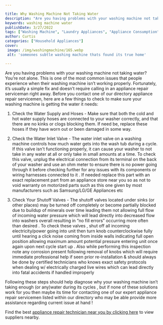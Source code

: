 ```yaml
---

title: Why Washing Machine Not Taking Water
description: "Are you having problems with your washing machine not taking water? Youre not alone. This is one of the most common issues that p...learn about it in this post"
keywords: washing machine water
publishDate: 3/27/2022
tags: ["Washing Machine", "Laundry Appliances", "Appliance Consumption", "Clean Appliance"]
author: Curtis
categories: ["Household Appliances"]
cover: 
 image: /img/washingmachine/165.webp
 alt: 'someones subtle washing machine thats found its true home'

---
```


Are you having problems with your washing machine not taking water? You’re not alone. This is one of the most common issues that people experience when their washing machine isn’t working properly. Fortunately, it’s usually a simple fix and doesn’t require calling in an appliance repair serviceman right away. Before you contact one of our directory appliance repair servicemen, here are a few things to check to make sure your washing machine is getting the water it needs:

1. Check the Water Supply and Hoses - Make sure that both the cold and hot water supply hoses are connected to your washer correctly, and that there are no kinks or clogs blocking them. If need be, replace these hoses if they have worn out or been damaged in some way. 

2. Check the Water Inlet Valve - The water inlet valve on a washing machine controls how much water gets into the wash tub during a cycle. If this valve isn't functioning properly, it can cause your washer to not take in any water at all or only take in small amounts at a time. To check this valve, unplug the electrical connection from its terminal on the back of your washer and use an ohm meter to ensure there is no power going through it before checking further for any issues with its components or wiring harnesses connected to it . If needed replace this part with an exact replacement part from an appliance store near you so as not to void warranty on motorized parts such as this one given by most manufacturers such as Samsung/LG/GE Appliances etc 
	 
3. Check Your Shutoff Valves - The shutoff valves located under sinks (or other places) may be turned off completely or become partially blocked due to buildup of minerals over time leading them not allowing full flow of incoming water pressure which will lead directly into decreased flow into washers overall resulting in “no fill errors” occurring more often than desired . To check these valves , shut off all incoming electricity/power going into unit then turn knob counterclockwise fully until hearing a click noise coming from inside walls indicating full open position allowing maximum amount potential pressure entering unit once again upon next cycle start up . Also while performing this inspection note any corrosion present following removal of knobs which will require immediate professional help if seen prior re-installation & should always be done by certified technicians who knows exact safety protocols when dealing w/ electrically charged live wires which can lead directly into fatal accidents if handled improperly 

Following these steps should help diagnose why your washing machine isn’t taking enough (or any)water during its cycles , but if none of these solutions work for you then maybe its time for contacting one of our expert appliance repair servicemen listed within our directory who may be able provide more assistance regarding current issue at hand !

Find the best <a href="/pages/appliance-repair-technicians/">appliance repair technician near you by clicking here</a> to view suppliers nearby.
